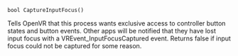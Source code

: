 `bool CaptureInputFocus()`

Tells OpenVR that this process wants exclusive access to controller button states and button events. Other apps will be notified that they have lost input focus with a VREvent_InputFocusCaptured event. Returns false if input focus could not be captured for some reason.
